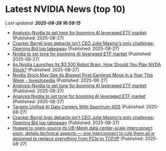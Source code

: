 # Latest NVIDIA News (top 10)
_Last updated: **2025-08-28 16:59:15**_

- [Analysis-Nvidia to set tone for booming AI leveraged ETF market](https://biztoc.com/x/5bc50ab2e3ab0a62) (Published: 2025-08-27)
- [Cracker Barrel logo debacle isn't CEO Julie Masino's only challenge: Opening Bid top takeaway](https://biztoc.com/x/10e7cfe888a708b8) (Published: 2025-08-27)
- [Nvidia to set tone for booming AI leveraged ETF market](https://biztoc.com/x/4b7859be3abb7491) (Published: 2025-08-27)
- [As Nvidia Launches Its $3,500 Robot Brain, How Should You Play NVDA Stock?](https://biztoc.com/x/862ac644b5071d14) (Published: 2025-08-27)
- [Nvidia Stock May See Its Biggest Post-Earnings Move in a Year This Week - Investopedia](https://slashdot.org/firehose.pl?op=view&amp;id=178895932) (Published: 2025-08-27)
- [Analysis-Nvidia to set tone for booming AI leveraged ETF market](https://finance.yahoo.com/news/analysis-nvidia-set-tone-booming-164812125.html) (Published: 2025-08-27)
- [Analysis:Nvidia to set tone for booming AI leveraged ETF market](https://www.channelnewsasia.com/business/analysisnvidia-set-tone-booming-ai-leveraged-etf-market-5318006) (Published: 2025-08-27)
- [Targets Unified AI Data Centers With Spectrum-XGS](https://biztoc.com/x/ab064952bf6e6f51) (Published: 2025-08-27)
- [Cracker Barrel logo debacle isn't CEO Julie Masino's only challenge: Opening Bid top takeaway](https://finance.yahoo.com/news/cracker-barrel-logo-debacle-isnt-ceo-julie-masinos-only-challenge-opening-bid-top-takeaway-164247101.html) (Published: 2025-08-27)
- [Huawei to open-source its UB-Mesh data center-scale interconnect soon, details technical aspects — one interconnect to rule them all is designed to replace everything from PCIe to TCP/IP](https://www.tomshardware.com/tech-industry/artificial-intelligence/huawei-to-open-source-its-ub-mesh-data-center-scale-interconnect-soon-details-technical-aspects-one-interconnect-to-rule-them-all-is-designed-to-replace-everything-from-pcie-to-tcp-ip) (Published: 2025-08-27)
